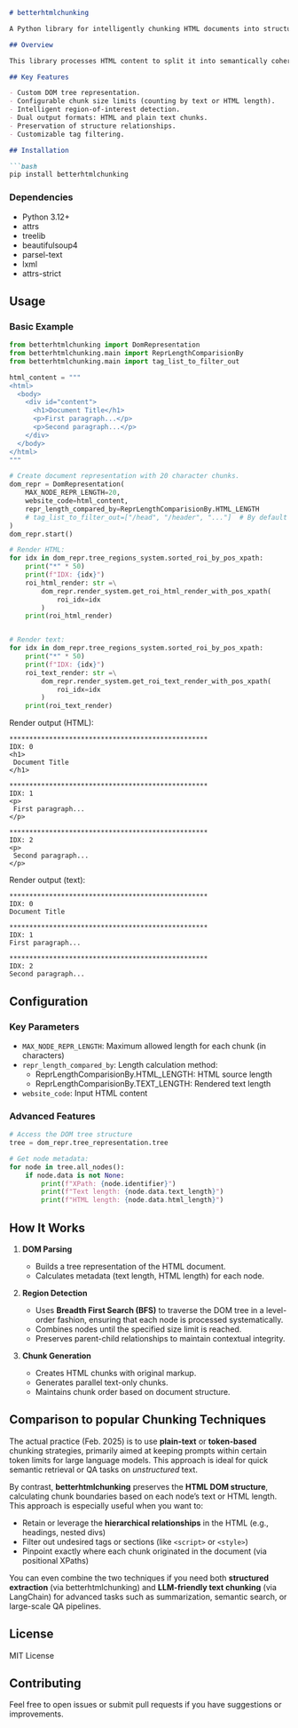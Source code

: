 ```markdown
# betterhtmlchunking

A Python library for intelligently chunking HTML documents into structured, size-limited segments based on DOM tree analysis.

## Overview

This library processes HTML content to split it into semantically coherent chunks while respecting specified size constraints. It analyzes the DOM structure to identify optimal split points, preserving contextual information and document hierarchy.

## Key Features

- Custom DOM tree representation. 
- Configurable chunk size limits (counting by text or HTML length).
- Intelligent region-of-interest detection.
- Dual output formats: HTML and plain text chunks.  
- Preservation of structure relationships.
- Customizable tag filtering.

## Installation

```bash
pip install betterhtmlchunking
```

### Dependencies
- Python 3.12+
- attrs
- treelib
- beautifulsoup4
- parsel-text
- lxml
- attrs-strict

## Usage

### Basic Example

```python
from betterhtmlchunking import DomRepresentation
from betterhtmlchunking.main import ReprLengthComparisionBy
from betterhtmlchunking.main import tag_list_to_filter_out

html_content = """
<html>
  <body>
    <div id="content">
      <h1>Document Title</h1>
      <p>First paragraph...</p>
      <p>Second paragraph...</p>
    </div>
  </body>
</html>
"""

# Create document representation with 20 character chunks.
dom_repr = DomRepresentation(
    MAX_NODE_REPR_LENGTH=20,
    website_code=html_content,
    repr_length_compared_by=ReprLengthComparisionBy.HTML_LENGTH
    # tag_list_to_filter_out=["/head", "/header", "..."]  # By default tag_list_to_filter_out is used.
)
dom_repr.start()

# Render HTML:
for idx in dom_repr.tree_regions_system.sorted_roi_by_pos_xpath:
    print("*" * 50)
    print(f"IDX: {idx}")
    roi_html_render: str =\
        dom_repr.render_system.get_roi_html_render_with_pos_xpath(
            roi_idx=idx
        )
    print(roi_html_render)


# Render text:
for idx in dom_repr.tree_regions_system.sorted_roi_by_pos_xpath:
    print("*" * 50)
    print(f"IDX: {idx}")
    roi_text_render: str =\
        dom_repr.render_system.get_roi_text_render_with_pos_xpath(
            roi_idx=idx
        )
    print(roi_text_render)

```

Render output (HTML):
```
**************************************************
IDX: 0
<h1>
 Document Title
</h1>

**************************************************
IDX: 1
<p>
 First paragraph...
</p>

**************************************************
IDX: 2
<p>
 Second paragraph...
</p>
```

Render output (text):
```
**************************************************
IDX: 0
Document Title

**************************************************
IDX: 1
First paragraph...

**************************************************
IDX: 2
Second paragraph...
```


## Configuration

### Key Parameters
- `MAX_NODE_REPR_LENGTH`: Maximum allowed length for each chunk (in characters)
- `repr_length_compared_by`: Length calculation method:
  - ReprLengthComparisionBy.HTML_LENGTH: HTML source length
  - ReprLengthComparisionBy.TEXT_LENGTH: Rendered text length
- `website_code`: Input HTML content

### Advanced Features
```python
# Access the DOM tree structure
tree = dom_repr.tree_representation.tree

# Get node metadata:
for node in tree.all_nodes():
    if node.data is not None:
        print(f"XPath: {node.identifier}")
        print(f"Text length: {node.data.text_length}")
        print(f"HTML length: {node.data.html_length}")

```

## How It Works

1. **DOM Parsing**  
   - Builds a tree representation of the HTML document.
   - Calculates metadata (text length, HTML length) for each node.

2. **Region Detection**  
   - Uses **Breadth First Search (BFS)** to traverse the DOM tree in a level-order fashion, ensuring that each node is processed systematically.
   - Combines nodes until the specified size limit is reached.
   - Preserves parent-child relationships to maintain contextual integrity.

3. **Chunk Generation**  
   - Creates HTML chunks with original markup.
   - Generates parallel text-only chunks.
   - Maintains chunk order based on document structure.

## Comparison to popular Chunking Techniques

The actual practice (Feb. 2025) is to use **plain-text** or **token-based** chunking strategies, primarily aimed at keeping prompts within certain token limits for large language models. This approach is ideal for quick semantic retrieval or QA tasks on *unstructured* text.

By contrast, **betterhtmlchunking** preserves the **HTML DOM structure**, calculating chunk boundaries based on each node’s text or HTML length. This approach is especially useful when you want to:
- Retain or leverage the **hierarchical relationships** in the HTML (e.g., headings, nested divs)  
- Filter out undesired tags or sections (like `<script>` or `<style>`)  
- Pinpoint exactly where each chunk originated in the document (via positional XPaths)

You can even combine the two techniques if you need both **structured extraction** (via betterhtmlchunking) and **LLM-friendly text chunking** (via LangChain) for advanced tasks such as summarization, semantic search, or large-scale QA pipelines.

## License

MIT License

## Contributing
Feel free to open issues or submit pull requests if you have suggestions or improvements.
